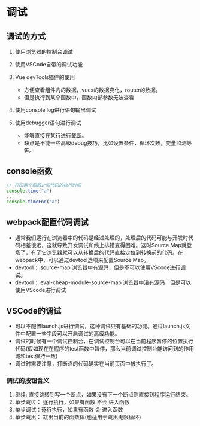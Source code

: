 <!--
 * @Author: xujie 1607526161@qq.com
 * @Date: 2022-06-07 22:40:00
 * @LastEditors: x09898 coder_xujie@163.com
 * @FilePath: \HTML-CSS-Javascript-\工具类的知识\前端调试.md
 * @Description: 代码调试的工具
-->
# 调试

## 调试的方式

1. 使用浏览器的控制台调试

2. 使用VSCode自带的调试功能

3. Vue devTools插件的使用

    * 方便查看组件内的数据，vuex的数据变化，router的数据。
    * 但是执行到某个函数中，函数内部参数无法查看

4. 使用console.log进行语句输出调试

5. 使用debugger语句进行调试

    * 能够直接在某行进行截断。
    * 缺点是不能一些高级debug技巧，比如设置条件，循环次数，变量监测等等。

## console函数

```js
// 打印两个函数之间代码的执行时间
console.time("a")
...
console.timeEnd("a")
```

## webpack配置代码调试

* 通常我们运行在浏览器中的代码是经过处理的，处理后的代码可能与开发时代码相差很远，这就导致开发调试和线上排错变得困难。这时Source Map就登场了，有了它浏览器就可以从转换后的代码直接定位到转换前的代码。在webpack中，可以通过devtool选项来配置Source Map。
* devtool： source-map  浏览器中有源码，但是不可以使用VScode进行调试。
* devtool： eval-cheap-module-source-map  浏览器中没有源码，但是可以使用VScode进行调试

## VSCode的调试

* 可以不配置launch.js进行调试，这种调试只有基础的功能。通过launch.js文件中配置一些字段可以开启调试的高级功能。
* 调试的时候有一个调试控制台，在调试控制台可以在当前程序暂停的位置执行代码(假如现在在程序的test函数中暂停，那么当前调试控制台能访问到的作用域和test保持一致)
* 调试时需要注意，打断点的代码确实在当前页面中被执行了。

### 调试的按钮含义

1. 继续: 直接跳转到写一个断点，如果没有下一个断点则直接到程序运行结束。
2. 单步跳过： 逐行执行，如果有函数 不会 进入函数
3. 单步调试：逐行执行，如果有函数 会 进入函数
4. 单步跳出： 跳出当前的函数体(也适用于跳出无限循环)
